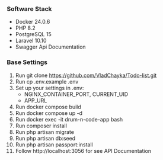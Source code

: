### Software Stack
- Docker 24.0.6
- PHP 8.2
- PostgreSQL 15
- Laravel 10.10
- Swagger Api Documentation


### Base Settings
1. Run git clone https://github.com/VladChayka/Todo-list.git
2. Run cp .env.example .env
3. Set up your settings in .env:
    - NGINX_CONTAINER_PORT, CURRENT_UID
    - APP_URL
4. Run docker compose build
5. Run docker compose up -d
6. Run docker exec -it drum-n-code-app bash
7. Run composer install
8. Run php artisan migrate
9. Run php artisan db:seed
10. Run php artisan passport:install
11. Follow http://localhost:3056 for see API Documentation
